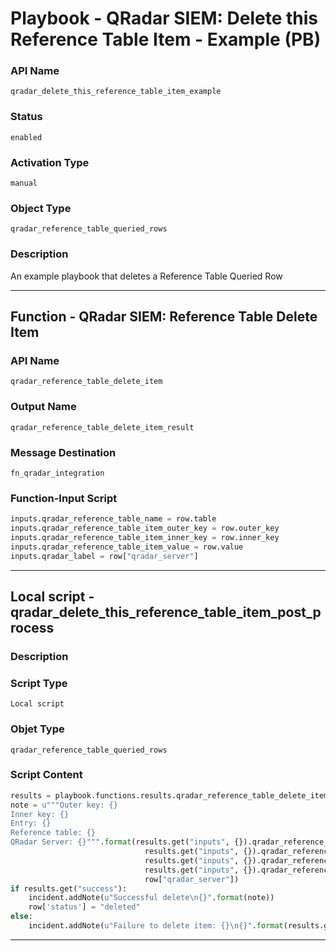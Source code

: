 <!--
    DO NOT MANUALLY EDIT THIS FILE
    THIS FILE IS AUTOMATICALLY GENERATED WITH resilient-sdk codegen
    Generated with resilient-sdk v49.1.51
-->

# Playbook - QRadar SIEM: Delete this Reference Table Item - Example (PB)

### API Name
`qradar_delete_this_reference_table_item_example`

### Status
`enabled`

### Activation Type
`manual`

### Object Type
`qradar_reference_table_queried_rows`

### Description
An example playbook that deletes a Reference Table Queried Row


---
## Function - QRadar SIEM: Reference Table Delete Item

### API Name
`qradar_reference_table_delete_item`

### Output Name
`qradar_reference_table_delete_item_result`

### Message Destination
`fn_qradar_integration`

### Function-Input Script
```python
inputs.qradar_reference_table_name = row.table
inputs.qradar_reference_table_item_outer_key = row.outer_key
inputs.qradar_reference_table_item_inner_key = row.inner_key
inputs.qradar_reference_table_item_value = row.value
inputs.qradar_label = row["qradar_server"]
```

---

## Local script - qradar_delete_this_reference_table_item_post_process

### Description


### Script Type
`Local script`

### Objet Type
`qradar_reference_table_queried_rows`

### Script Content
```python
results = playbook.functions.results.qradar_reference_table_delete_item_result
note = u"""Outer key: {}
Inner key: {}
Entry: {}
Reference table: {}
QRadar Server: {}""".format(results.get("inputs", {}).qradar_reference_table_item_outer_key,
                              results.get("inputs", {}).qradar_reference_table_item_inner_key,
                              results.get("inputs", {}).qradar_reference_table_item_value, 
                              results.get("inputs", {}).qradar_reference_table_name,
                              row["qradar_server"])
if results.get("success"):
    incident.addNote(u"Successful delete\n{}".format(note))
    row['status'] = "deleted"
else:
    incident.addNote(u"Failure to delete item: {}\n{}".format(results.get("reason"), note))
```

---
